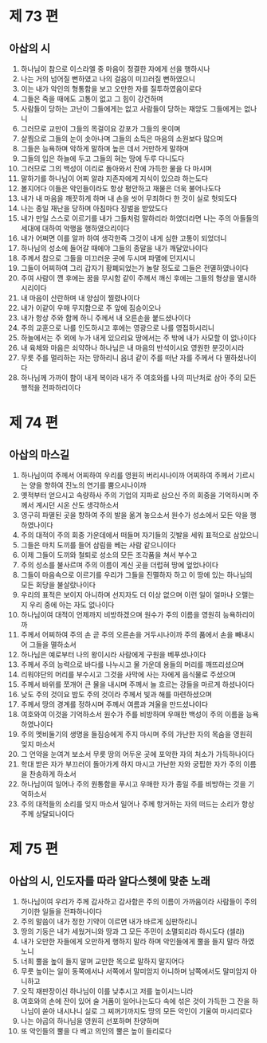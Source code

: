 # 제 73 편

## 아삽의 시

1. 하나님이 참으로 이스라엘 중 마음이 정결한 자에게 선을 행하시나
2. 나는 거의 넘어질 뻔하였고 나의 걸음이 미끄러질 뻔하였으니
3. 이는 내가 악인의 형통함을 보고 오만한 자를 질투하였음이로다
4. 그들은 죽을 때에도 고통이 없고 그 힘이 강건하며
5. 사람들이 당하는 고난이 그들에게는 없고 사람들이 당하는 재앙도 그들에게는 없나니
6. 그러므로 교만이 그들의 목걸이요 강포가 그들의 옷이며
7. 살찜으로 그들의 눈이 솟아나며 그들의 소득은 마음의 소원보다 많으며
8. 그들은 능욕하며 악하게 말하며 높은 데서 거만하게 말하며
9. 그들의 입은 하늘에 두고 그들의 혀는 땅에 두루 다니도다
10. 그러므로 그의 백성이 이리로 돌아와서 잔에 가득한 물을 다 마시며
11. 말하기를 하나님이 어찌 알랴 지존자에게 지식이 있으랴 하는도다
12. 볼지어다 이들은 악인들이라도 항상 평안하고 재물은 더욱 불어나도다
13. 내가 내 마음을 깨끗하게 하며 내 손을 씻어 무죄하다 한 것이 실로 헛되도다
14. 나는 종일 재난을 당하며 아침마다 징벌을 받았도다
15. 내가 만일 스스로 이르기를 내가 그들처럼 말하리라 하였더라면 나는 주의 아들들의 세대에 대하여 악행을 행하였으리이다
16. 내가 어쩌면 이를 알까 하여 생각한즉 그것이 내게 심한 고통이 되었더니
17. 하나님의 성소에 들어갈 때에야 그들의 종말을 내가 깨달았나이다
18. 주께서 참으로 그들을 미끄러운 곳에 두시며 파멸에 던지시니
19. 그들이 어찌하여 그리 갑자기 황폐되었는가 놀랄 정도로 그들은 전멸하였나이다
20. 주여 사람이 깬 후에는 꿈을 무시함 같이 주께서 깨신 후에는 그들의 형상을 멸시하시리이다
21. 내 마음이 산란하며 내 양심이 찔렸나이다
22. 내가 이같이 우매 무지함으로 주 앞에 짐승이오나
23. 내가 항상 주와 함께 하니 주께서 내 오른손을 붙드셨나이다
24. 주의 교훈으로 나를 인도하시고 후에는 영광으로 나를 영접하시리니
25. 하늘에서는 주 외에 누가 내게 있으리요 땅에서는 주 밖에 내가 사모할 이 없나이다
26. 내 육체와 마음은 쇠약하나 하나님은 내 마음의 반석이시요 영원한 분깃이시라
27. 무릇 주를 멀리하는 자는 망하리니 음녀 같이 주를 떠난 자를 주께서 다 멸하셨나이다
28. 하나님께 가까이 함이 내게 복이라 내가 주 여호와를 나의 피난처로 삼아 주의 모든 행적을 전파하리이다



# 제 74 편

## 아삽의 마스길

1. 하나님이여 주께서 어찌하여 우리를 영원히 버리시나이까 어찌하여 주께서 기르시는 양을 향하여 진노의 연기를 뿜으시나이까
2. 옛적부터 얻으시고 속량하사 주의 기업의 지파로 삼으신 주의 회중을 기억하시며 주께서 계시던 시온 산도 생각하소서
3. 영구히 파멸된 곳을 향하여 주의 발을 옮겨 놓으소서 원수가 성소에서 모든 악을 행하였나이다
4. 주의 대적이 주의 회중 가운데에서 떠들며 자기들의 깃발을 세워 표적으로 삼았으니
5. 그들은 마치 도끼를 들어 삼림을 베는 사람 같으니이다
6. 이제 그들이 도끼와 철퇴로 성소의 모든 조각품을 쳐서 부수고
7. 주의 성소를 불사르며 주의 이름이 계신 곳을 더럽혀 땅에 엎었나이다
8. 그들이 마음속으로 이르기를 우리가 그들을 진멸하자 하고 이 땅에 있는 하나님의 모든 회당을 불살랐나이다
9. 우리의 표적은 보이지 아니하며 선지자도 더 이상 없으며 이런 일이 얼마나 오랠는지 우리 중에 아는 자도 없나이다
10. 하나님이여 대적이 언제까지 비방하겠으며 원수가 주의 이름을 영원히 능욕하리이까
11. 주께서 어찌하여 주의 손 곧 주의 오른손을 거두시나이까 주의 품에서 손을 빼내시어 그들을 멸하소서
12. 하나님은 예로부터 나의 왕이시라 사람에게 구원을 베푸셨나이다
13. 주께서 주의 능력으로 바다를 나누시고 물 가운데 용들의 머리를 깨뜨리셨으며
14. 리워야단의 머리를 부수시고 그것을 사막에 사는 자에게 음식물로 주셨으며
15. 주께서 바위를 쪼개어 큰 물을 내시며 주께서 늘 흐르는 강들을 마르게 하셨나이다
16. 낮도 주의 것이요 밤도 주의 것이라 주께서 빛과 해를 마련하셨으며
17. 주께서 땅의 경계를 정하시며 주께서 여름과 겨울을 만드셨나이다
18. 여호와여 이것을 기억하소서 원수가 주를 비방하며 우매한 백성이 주의 이름을 능욕하였나이다
19. 주의 멧비둘기의 생명을 들짐승에게 주지 마시며 주의 가난한 자의 목숨을 영원히 잊지 마소서
20. 그 언약을 눈여겨 보소서 무릇 땅의 어두운 곳에 포악한 자의 처소가 가득하나이다
21. 학대 받은 자가 부끄러이 돌아가게 하지 마시고 가난한 자와 궁핍한 자가 주의 이름을 찬송하게 하소서
22. 하나님이여 일어나 주의 원통함을 푸시고 우매한 자가 종일 주를 비방하는 것을 기억하소서
23. 주의 대적들의 소리를 잊지 마소서 일어나 주께 항거하는 자의 떠드는 소리가 항상 주께 상달되나이다



# 제 75 편

## 아삽의 시, 인도자를 따라 알다스헷에 맞춘 노래

1. 하나님이여 우리가 주께 감사하고 감사함은 주의 이름이 가까움이라 사람들이 주의 기이한 일들을 전파하나이다
2. 주의 말씀이 내가 정한 기약이 이르면 내가 바르게 심판하리니
3. 땅의 기둥은 내가 세웠거니와 땅과 그 모든 주민이 소멸되리라 하시도다 (셀라)
4. 내가 오만한 자들에게 오만하게 행하지 말라 하며 악인들에게 뿔을 들지 말라 하였노니
5. 너희 뿔을 높이 들지 말며 교만한 목으로 말하지 말지어다
6. 무릇 높이는 일이 동쪽에서나 서쪽에서 말미암지 아니하며 남쪽에서도 말미암지 아니하고
7. 오직 재판장이신 하나님이 이를 낮추시고 저를 높이시느니라
8. 여호와의 손에 잔이 있어 술 거품이 일어나는도다 속에 섞은 것이 가득한 그 잔을 하나님이 쏟아 내시나니 실로 그 찌꺼기까지도 땅의 모든 악인이 기울여 마시리로다
9. 나는 야곱의 하나님을 영원히 선포하며 찬양하며
10. 또 악인들의 뿔을 다 베고 의인의 뿔은 높이 들리로다

